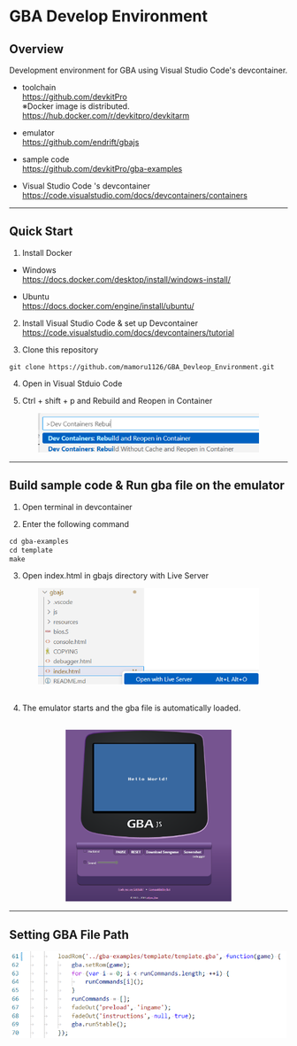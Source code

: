 # GBA Develop Environment #
## Overview ##
Development environment for GBA using Visual Studio Code's devcontainer.

- toolchain</br>
https://github.com/devkitPro</br>
※Docker image is distributed. </br>
https://hub.docker.com/r/devkitpro/devkitarm

- emulator</br>
  https://github.com/endrift/gbajs

- sample code</br>
https://github.com/devkitPro/gba-examples

- Visual Studio Code 's devcontainer
https://code.visualstudio.com/docs/devcontainers/containers

---

## Quick Start ##
1. Install Docker </br>
- Windows </br>
  https://docs.docker.com/desktop/install/windows-install/

- Ubuntu </br>
  https://docs.docker.com/engine/install/ubuntu/

2. Install Visual Studio Code & set up Devcontainer </br>
  https://code.visualstudio.com/docs/devcontainers/tutorial

3. Clone this repository
  ```
  git clone https://github.com/mamoru1126/GBA_Devleop_Environment.git
  ```

4. Open in Visual Stduio Code

5. Ctrl + shift + p and Rebuild and Reopen in Container
<div align="center">
<img src="fig/container.png" title="devcontainer" width="400">
</div>

---

## Build sample code & Run gba file on the emulator ##
1. Open terminal in devcontainer

2. Enter the following command
  ```
 cd gba-examples
 cd template
 make
  ```

3. Open index.html in gbajs directory with Live Server
<div align="center">
<img src="fig/liveserver.png" title="liveserver" width="400">
</div>

</br>

4. The emulator starts and the gba file is automatically loaded.

</br>
<div align="center">
<img src="fig/gba.png" title="gba" width="300">
</div>

--- 

## Setting GBA File Path ##
<div align="center">
<img src="fig/path.png" title="path" width="500">
</div>







   
